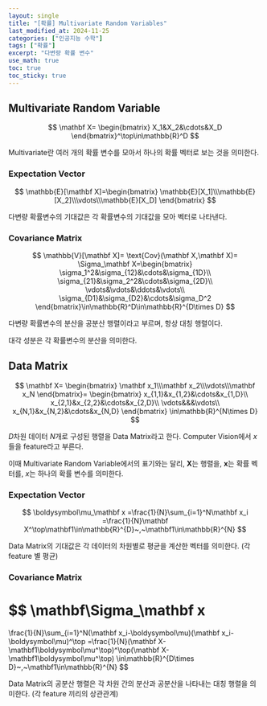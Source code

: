 ```yaml
---
layout: single
title: "[확률] Multivariate Random Variables"
last_modified_at: 2024-11-25
categories: ["인공지능 수학"]
tags: ["확률"]
excerpt: "다변량 확률 변수"
use_math: true
toc: true
toc_sticky: true
---
```


## Multivariate Random Variable

$$
\mathbf X=
\begin{bmatrix}
X_1&X_2&\cdots&X_D
\end{bmatrix}^\top\in\mathbb{R}^D
$$

Multivariate란 여러 개의 확률 변수를 모아서 하나의 확률 벡터로 보는 것을 의미한다.

### Expectation Vector

$$
\mathbb{E}[\mathbf X]=\begin{bmatrix}
\mathbb{E}[X_1]\\\mathbb{E}[X_2]\\\vdots\\\mathbb{E}[X_D]
\end{bmatrix}
$$

다변량 확률변수의 기대값은 각 확률변수의 기대값을 모아 벡터로 나타낸다.

### Covariance Matrix

$$
\mathbb{V}[\mathbf X]=
\text{Cov}(\mathbf X,\mathbf X)=
\Sigma_\mathbf X=\begin{bmatrix}
\sigma_1^2&\sigma_{12}&\cdots&\sigma_{1D}\\
\sigma_{21}&\sigma_2^2&\cdots&\sigma_{2D}\\
\vdots&\vdots&\ddots&\vdots\\
\sigma_{D1}&\sigma_{D2}&\cdots&\sigma_D^2
\end{bmatrix}\in\mathbb{R}^D\in\mathbb{R}^{D\times D}
$$

다변량 확률변수의 분산을 공분산 행렬이라고 부르며, 항상 대칭 행렬이다.

대각 성분은 각 확률변수의 분산을 의미한다.

## Data Matrix

$$
\mathbf X=
\begin{bmatrix}
\mathbf x_1\\\mathbf x_2\\\vdots\\\mathbf x_N
\end{bmatrix}=
\begin{bmatrix}
x_{1,1}&x_{1,2}&\cdots&x_{1,D}\\
x_{2,1}&x_{2,2}&\cdots&x_{2,D}\\
\vdots&&&\vdots\\
x_{N,1}&x_{N,2}&\cdots&x_{N,D}
\end{bmatrix}
\in\mathbb{R}^{N\times D}
$$

$D$차원 데이터 $N$개로 구성된 행렬을 Data Matrix라고 한다. Computer Vision에서 $x$들을 feature라고 부른다.

이때 Multivariate Random Variable에서의 표기와는 달리, $\mathbf{X}$는 행렬을, $\mathbf{x}$는 확률 벡터를, $x$는 하나의 확률 변수를 의미한다.

### Expectation Vector

$$
\boldysymbol\mu_\mathbf x
=\frac{1}{N}\sum_{i=1}^N\mathbf x_i
=\frac{1}{N}\mathbf X^\top\mathbf1\in\mathbb{R}^{D}~,~\mathbf1\in\mathbb{R}^{N}
$$

Data Matrix의 기대값은 각 데이터의 차원별로 평균을 계산한 벡터를 의미한다. (각 feature 별 평균)

### Covariance Matrix

$$
\mathbf\Sigma_\mathbf x
=
\frac{1}{N}\sum_{i=1}^N(\mathbf x_i-\boldysymbol\mu)(\mathbf x_i-\boldysymbol\mu)^\top
=\frac{1}{N}(\mathbf X- \mathbf1\boldysymbol\mu^\top)^\top(\mathbf X-\mathbf1\boldysymbol\mu^\top)
\in\mathbb{R}^{D\times D}~,~\mathbf1\in\mathbb{R}^{N}
$$

Data Matrix의 공분산 행렬은 각 차원 간의 분산과 공분산을 나타내는 대칭 행렬을 의미한다. (각 feature 끼리의 상관관계)
